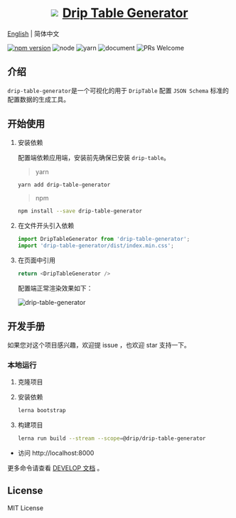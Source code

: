 <a href='http://drip-table.jd.com/'>
  <h1 style="display: flex; align-items: center; justify-content: center">
    <img src='https://storage.360buyimg.com/imgtools/7e0e546a96-d962c880-f9a2-11eb-bf08-d585041b7c80.svg'/>
    <span style="margin-left: 10px">Drip Table Generator</span>
  </h1>
</a>

[English](./README.md) | 简体中文

[![npm version](https://img.shields.io/npm/v/drip-table.svg?style=flat)](https://www.npmjs.com/package/drip-table-generator)
![node](https://img.shields.io/badge/node-%3E%3D13.14.0-blue.svg)
![yarn](https://img.shields.io/badge/yarn-%3E%3D1.0.0-blue.svg)
![document](https://img.shields.io/badge/documentation-yes-brightgreen.svg)
![PRs Welcome](https://img.shields.io/badge/PRs-welcome-brightgreen.svg)

## 介绍

`drip-table-generator`是一个可视化的用于 `DripTable` 配置 `JSON Schema` 标准的配置数据的生成工具。

## 开始使用

1. 安装依赖

    配置端依赖应用端，安装前先确保已安装 `drip-table`。

    > yarn

    ```sh
    yarn add drip-table-generator
    ```

    > npm

    ```sh
    npm install --save drip-table-generator
    ```

2. 在文件开头引入依赖

    ```js | pure
    import DripTableGenerator from 'drip-table-generator';
    import 'drip-table-generator/dist/index.min.css';
    ```

3. 在页面中引用

    ```js | pure
    return <DripTableGenerator />
    ```

    配置端正常渲染效果如下：

    ![drip-table-generator](https://storage.360buyimg.com/imgtools/287adb8078-a09940a0-efc4-11ed-b3db-7f20d4d9a150.gif)

## 开发手册

如果您对这个项目感兴趣，欢迎提 issue ，也欢迎 star 支持一下。

### 本地运行

1. 克隆项目

2. 安装依赖

    ```sh
    lerna bootstrap
    ```

3.  构建项目

    ```sh
    lerna run build --stream --scope=@drip/drip-table-generator
    ```

* 访问 http://localhost:8000

更多命令请查看 [DEVELOP 文档](./DEVELOP.zh-CN.md) 。

## License

MIT License
